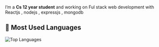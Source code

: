 
I’m a **Cs 12 year student** and working on Ful stack web development with Reactjs , nodejs , expressjs , mongodb
## 🚀 Most Used Languages
![Top Languages](https://github-readme-stats.vercel.app/api/top-langs/?username=yasiirdev&layout=compact&theme=tokyonight)


